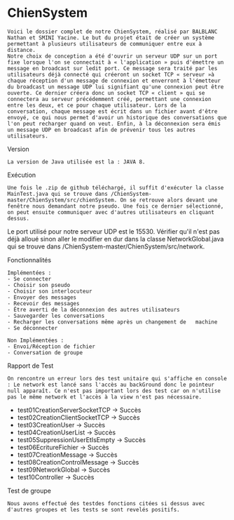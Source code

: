 # ChienSystem

	Voici le dossier complet de notre ChienSystem, réalisé par BALBLANC Nathan et SMINI Yacine. Le but du projet était de créer un système permettant à plusieurs utilisateurs de communiquer entre eux à distance.
	Notre choix de conception a été d'ouvrir un serveur UDP sur un port fixe lorsque l'on se connectait à « l'application » puis d'émettre un message en broadcast sur ledit port. Ce message sera traité par les utilisateurs déjà connecté qui créeront un socket TCP « serveur »à chaque réception d'un message de connexion et enverront à l'émetteur du broadcast un message UDP lui signifiant qu'une connexion peut être ouverte. Ce dernier créera donc un socket TCP « client » qui se connectera au serveur précédemment créé, permettant une connexion entre les deux, et ce pour chaque utilisateur. Lors de la conversation, chaque message est écrit dans un fichier avant d'être envoyé, ce qui nous permet d'avoir un historique des conversations que l'on peut recharger quand on veut. Enfin, à la déconnexion sera émis un message UDP en broadcast afin de prévenir tous les autres utilisateurs.

Version

	La version de Java utilisée est la : JAVA 8.


Exécution

	Une fois le .zip de github téléchargé, il suffit d'exécuter la classe MainTest.java qui se trouve dans /ChienSystem-master/ChienSystem/src/chienSystem. On se retrouve alors devant une fenêtre nous demandant notre pseudo. Une fois ce dernier sélectionné, on peut ensuite communiquer avec d'autres utilisateurs en cliquant dessus.
Le port utilisé pour notre serveur UDP est le 15530. Vérifier qu'il n'est pas déjà alloué sinon aller le modifier en dur dans la classe NetworkGlobal.java qui se trouve dans /ChienSystem-master/ChienSystem/src/network.

Fonctionnalités
	
	Implémentées :
	- Se connecter
	- Choisir son pseudo
	- Choisir son interlocuteur
	- Envoyer des messages
	- Recevoir des messages
	- Être averti de la déconnexion des autres utilisateurs
	- Sauvegarder les conversations
	- Recharger les conversations même après un changement de 	machine
	- Se déconnecter
	
	Non Implémentées :
	- Envoi/Réception de fichier
	- Conversation de groupe


Rapport de Test

	On rencontre un erreur lors des test unitaire qui s'affiche en console : Le network est lancé sans l'accès au backGround donc le pointeur null apparaît. Ce n'est pas important lors des test car on n'utilise pas le même network et l'accès à la view n'est pas nécessaire.

- test01CreationServerSocketTCP → Succès
- test02CreationClientSocketTCP → Succès
- test03CreationUser → Succès
- test04CreationUserList → Succès
- test05SuppressionUserEtIsEmpty → Succès
- test06EcritureFichier → Succès
- test07CreationMessage → Succès
- test08CreationControlMessage → Succès
- test09NetworkGlobal → Succès
- test10Controller → Succès

Test de groupe
	
	Nous avons effectué des testdes fonctions citées si dessus avec d'autres groupes et les tests se sont revelés positifs.

